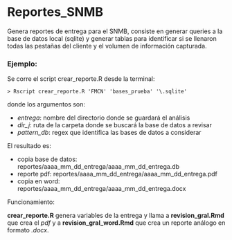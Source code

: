 # Reportes_SNMB

Genera reportes de entrega para el SNMB, consiste en generar queries a la base de datos local (sqlite) y generar tablas para identificar si se llenaron todas las pestañas del cliente y el volumen de información capturada.

### Ejemplo: 
Se corre el script crear_reporte.R desde la terminal:
```
> Rscript crear_reporte.R 'FMCN' 'bases_prueba' '\.sqlite'
```
donde los argumentos son:
* _entrega_: nombre del directorio donde se guardará el análisis
* _dir\_j_: ruta de la carpeta donde se buscará la base de datos a revisar
* _pattern_db_: regex que identifica las bases de datos a considerar

El resultado es:
* copia base de datos: reportes/aaaa_mm_dd_entrega/aaaa_mm_dd_entrega.db
* reporte pdf: reportes/aaaa_mm_dd_entrega/aaaa_mm_dd_entrega.pdf
* copia en word: reportes/aaaa_mm_dd_entrega/aaaa_mm_dd_entrega.docx

Funcionamiento:

**crear_reporte.R** genera variables de la entrega y llama a **revision_gral.Rmd** que crea el _pdf_ y a **revision_gral_word.Rmd** que crea un reporte análogo en formato _.docx_.
